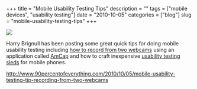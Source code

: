 +++
title = "Mobile Usability Testing Tips"
description = ""
tags = ["mobile devices", "usability testing"]
date = "2010-10-05"
categories = ["blog"]
slug = "mobile-usability-testing-tips"
+++



  <div class="notebook-screenshot"><a href="http://www.90percentofeverything.com/2010/10/05/mobile-usability-testing-tip-recording-from-two-webcams"><img src="//konigi.com/media/bluga/wt4cab57ab05be0_large.jpg"/></a></div><p>Harry Brignull has been posting some great quick tips for doing mobile usability testing including <a href="http://www.90percentofeverything.com/2010/10/05/mobile-usability-testing-tip-recording-from-two-webcams">how to record from two webcams</a> using an application called <a href="http://noeld.com/programs.asp?cat=video">AmCap</a> and how to craft inexpensive <a href="http://www.90percentofeverything.com/2010/05/07/quick-tip-make-your-own-iphone-usability-testing-sled-for-5/">usability testing sleds</a> for mobile phones.</p>

    
  <a href="http://www.90percentofeverything.com/2010/10/05/mobile-usability-testing-tip-recording-from-two-webcams">http://www.90percentofeverything.com/2010/10/05/mobile-usability-testing-tip-recording-from-two-webcams</a>
